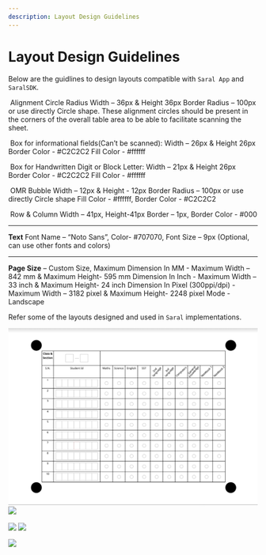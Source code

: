 ```yaml
---
description: Layout Design Guidelines
---
```


# Layout Design Guidelines

Below are the guidlines to design layouts compatible with `Saral App` and `SaralSDK`.



&#x20;  <img src="https://lh4.googleusercontent.com/9JO0k5Ftl0gIE6WfkP9WJNcFXmcem_mrgBMgeyuYXS-BVQmH5ItLs42w0PEIhDCpZd1sQtoxyp8h1wZBDNLBnIvv-MkkL4cfv83c1v_0TweqMfHK80Mda6_EjVwMYf_UT3sbDZFxyR5ws8qqd4RPJg" alt="" data-size="line">  Alignment Circle Radius Width – 36px & Height 36px Border Radius – 100px or use directly Circle shape. These alignment circles should be present in the corners of the overall table area to be able to facilitate scanning the sheet.



&#x20;<img src="https://lh4.googleusercontent.com/0WV1oieI6PHnYvW4ZHJsXhUpqIAoQG5piEslebLV8vmmdNXguEaUVBSaIn22yUgVKMGMJ-juIIJYJ9n1JqBqp2N1ScfXCrsf0wpvGGBbVhStgTb0Tn4Hpsiqh7RrUN2pDN8bB84LvffsBV8R_5TE-g" alt="" data-size="line">  Box for informational fields(Can’t be scanned): Width – 26px & Height 26px Border Color - #C2C2C2 Fill Color - #ffffff



<img src="https://lh3.googleusercontent.com/b-sfMMUdQrRuxbGNBvz8pTcqBxs7iwfB1cNHv9pqDT4MiOERMwkKIukYEfvWGwgNV8Y30ZIUvsAEU-lqbLeGiwF-echpeuWLYTpxdzd6Htz7ipfB8h8pJdjVtbpkvxiukYViThiSN36Pgfi3QROfzw" alt="" data-size="line">  Box for Handwritten Digit or Block Letter: Width – 21px & Height 26px Border Color - #C2C2C2 Fill Color - #ffffff



<img src="https://lh5.googleusercontent.com/zEgPnCNC7j2xI2FMGIIHOPEoeViRnrG-aPaSFexYYDY3zbSa8VX-aMQLIOl0oE52L2v4useidsqZO-Y601y5DtGT5XfXlguMx1hbQZPLsF9Iugd8A2sTDyWg3vi2GCmKk_wIUkI4NH36pl-mtHrmMg" alt="" data-size="line">   OMR Bubble Width – 12px & Height - 12px Border Radius – 100px or use directly Circle shape Fill Color - #ffffff, Border Color - #C2C2C2



<img src="https://lh5.googleusercontent.com/T9n-rKcUlcIdcacqr36gPtpXSoTIsnccT7_87hQR3nxYllU2sqrUnnd5eoeVfNGV9ZDnimYRXeexFFApbAo_EvM48clT-WvNvhJJjkWshfgjPGL5Cc6Tzoz94jaX0odsnQ-z0hi2Da0gZCfHhKdPIA" alt="" data-size="line">  Row & Column Width – 41px, Height-41px Border – 1px, Border Color - #000

****

**Text** Font Name – “Noto Sans”, Color- #707070, Font Size – 9px (Optional, can use other fonts and colors)

****

**Page Size** – Custom Size, Maximum Dimension In MM - Maximum Width – 842 mm & Maximum Height- 595 mm Dimension In Inch - Maximum Width – 33 inch & Maximum Height- 24 inch Dimension In Pixel (300ppi/dpi) - Maximum Width – 3182 pixel & Maximum Height- 2248 pixel Mode - Landscape

Refer some of the layouts designed and used in `Saral` implementations.

![](../.gitbook/assets/books-distribution-layout.png)  ![](../.gitbook/assets/mcq\_up.png)

![](../.gitbook/assets/8students\_13q.png) ![](../.gitbook/assets/20q\_1s\_odisha.png)

![](../.gitbook/assets/34q\_1s\_guj.png)
